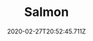 ---
templateKey: blog-post
featuredpost: false
date: 2020-02-27T20:52:45.711Z
featuredimage: /img/Salmon.png
title: Salmon
description: Swims upstream to lay its eggs.
type: fish
sellPrice: 75
energy: 
health: 
tags:
  - fish
  - Town
  - Forest
  - 6am – 7pm
  - fall
  - AnyWeather
  - Salmon Dinner
---